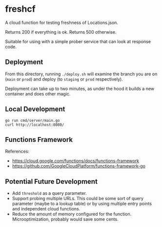 # freshcf

A cloud function for testing freshness of Locations.json.

Returns 200 if everything is ok.  Returns 500 otherwise.

Suitable for using with a simple prober service that can look at response code.

## Deployment

From this directory, running `./deploy.sh` will examine the branch you
are on (`main` or `prod`) and deploy (to `staging` or `prod`
respectively).

Deployment can take up to two minutes, as under the hood it builds a
new container and does other magic.

## Local Development

``` shell
go run cmd/server/main.go
curl http://localhost:8080/
```

## Functions Framework

References:

* https://cloud.google.com/functions/docs/functions-framework
* https://github.com/GoogleCloudPlatform/functions-framework-go

## Potential Future Development

* Add `threshold` as a query parameter.
* Support probing multiple URLs.  This could be some sort of query parameter
  (maybe to a lookup table) or by using multiple entry points and independent cloud functions.
* Reduce the amount of memory configured for the function.  Microoptimization,
  probably would save some cents.
  
